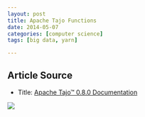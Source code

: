 ```yaml
---
layout: post
title: Apache Tajo Functions
date: 2014-05-07
categories: [computer science]
tags: [big data, yarn]

---
```


## Article Source
* Title: [Apache Tajo™ 0.8.0 Documentation](http://tajo.apache.org/docs/0.8.0/functions.html)

[![](http://sungsoo.github.com/images/tajo-documentation.png)](http://sungsoo.github.com/images/tajo-documentation.png)

